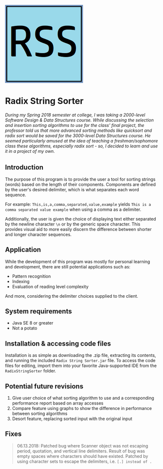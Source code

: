 ![RadixStringSorter](radixstringsorter.png)
# Radix String Sorter
###### During my Spring 2018 semester at college, I was taking a 2000-level Software Design & Data Structures course. While discussing the selection and insertion sorting algorithms to use for the class' final project, the professor told us that more advanced sorting methods like quicksort and radix sort would be saved for the 3000-level Data Structures course. He seemed particularly amused at the idea of teaching a freshman/sophomore class these algorithms, especially radix sort - so, I decided to learn and use it in a project of my own.

## Introduction
The purpose of this program is to provide the user a tool for sorting strings (words) based on the length of their components. Components are defined by the user's desired delimiter, which is what separates each word sequence. 

For example: `This,is,a,comma,separated,value,example` yields `This is a comma separated value example` when using a comma as a delimiter. 

Additionally, the user is given the choice of displaying text either separated by the newline character `\n` or by the generic space character. This provides visual aid to more easily discern the difference between shorter and longer character sequences.

## Application
While the development of this program was mostly for personal learning and development, there are still potential applications such as:

- Pattern recognition
- Indexing
- Evaluation of reading level complexity

And more, considering the delimiter choices supplied to the client.

## System requirements
- Java SE 8 or greater
- Not a potato

## Installation & accessing code files
Installation is as simple as downloading the .zip file, extracting its contents, and running the included `Radix String Sorter.jar` file. 
To access the code files for editing, import them into your favorite Java-supported IDE from the `RadixStringSorter` folder.

## Potential future revisions
1. Give user choice of what sorting algorithm to use and a corresponding performance report based on array accesses
2. Compare feature using graphs to show the difference in performance between sorting algorithms
3. Desort feature, replacing sorted input with the original input

## Fixes
> 06.13.2018: Patched bug where Scanner object was not escaping period, quotation, and vertical line delimiters. Result of bug was empty spaces where characters should have existed. Patched by using character sets to escape the delimiters, i.e. `[.] instead of .`
